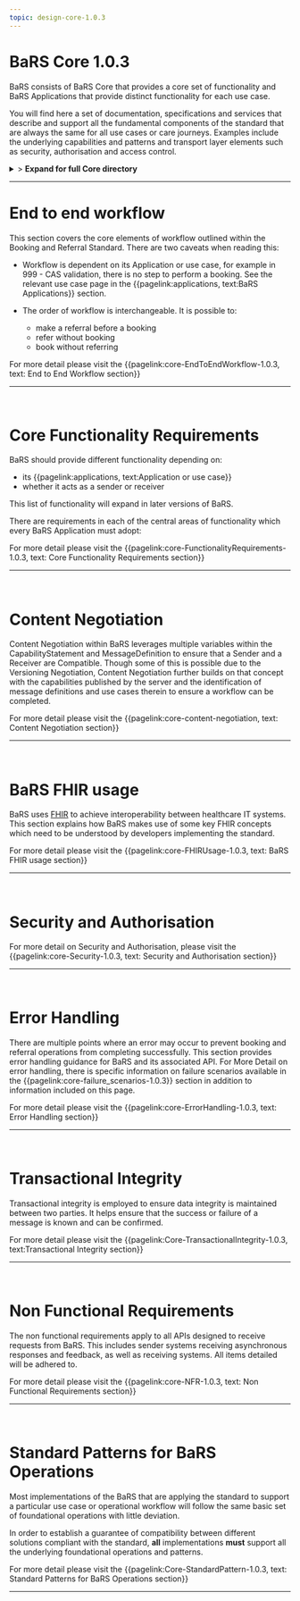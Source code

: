 ```yaml
---
topic: design-core-1.0.3
---
```


# BaRS Core 1.0.3

BaRS consists of BaRS Core that provides a core set of functionality and BaRS Applications that provide distinct functionality for each use case.

You will find here a set of documentation, specifications and services that describe and support all the fundamental components of the standard that are always the same for all use cases or care journeys. Examples include the underlying capabilities and patterns and transport layer elements such as security, authorisation and access control.

<details>
<summary>> <b class="barslink">Expand for full Core directory</b></summary>

&bull; {{pagelink:design-core-1.0.3 , text: Core 1.0.3}}</br>
&nbsp;&nbsp;&bull; {{pagelink:core-EndToEndWorkflow-1.0.3 , text:End to end workflow}}</br>
&nbsp;&nbsp;&nbsp;&nbsp;&bull; {{pagelink:core-EndToEndWorkflow-ServiceDiscovery-1.0.3 , text:Service Discovery}}</br>
&nbsp;&nbsp;&nbsp;&nbsp;&bull; {{pagelink:core-EndToEndWorkflow-BaRSAuth-1.0.3 , text:Authenticate with BaRS}}</br>
&nbsp;&nbsp;&nbsp;&nbsp;&bull; {{pagelink:core-EndToEndWorkflow-API-1.0.3 , text:BaRS FHIR API}}</br>
&nbsp;&nbsp;&nbsp;&nbsp;&bull; {{pagelink:core-EndToEndWorkflow-HTTPHeader-1.0.3 , text:HTTP Header}}</br>
&nbsp;&nbsp;&nbsp;&nbsp;&bull; {{pagelink:core-EndToEndWorkflow-Routing-1.0.3 , text:Routing}}</br>
&nbsp;&nbsp;&nbsp;&nbsp;&bull; {{pagelink:core-EndToEndWorkflow-Auth-1.0.3 , text:Authentication and Authorisation}}</br>
&nbsp;&nbsp;&nbsp;&nbsp;&bull; {{pagelink:core-EndToEndWorkflow-Transactional-Integrity-1.0.3 , text:Transactional Integrity}}</br>
&nbsp;&nbsp;&nbsp;&nbsp;&bull; {{pagelink:core-EndToEndWorkflow-HTTPResponseHeader-1.0.3 , text:HTTP Response Headers}}</br>
&nbsp;&nbsp;&nbsp;&nbsp;&bull; {{pagelink:core-EndToEndWorkflow-Processing-1.0.3 , text:Processing Requests}}</br>
&nbsp;&nbsp;&nbsp;&nbsp;&bull; {{pagelink:core-EndToEndWorkflow-Responses-1.0.3 , text:Responses}}</br>
&nbsp;&nbsp;&nbsp;&nbsp;&bull; {{pagelink:core-EndToEndWorkflow-ReversingRoles-1.0.3 , text:Reversing Roles}}</br>
&nbsp;&nbsp;&nbsp;&nbsp;&bull; {{pagelink:core-EndToEndWorkflow-AsyncWorkflow-1.0.3 , text:Asynchronous Workflow}}</br>
&nbsp;&nbsp;&bull; {{pagelink:core-FunctionalityRequirements-1.0.3 , text:Core Functionality Requirements.}}</br>
&nbsp;&nbsp;&nbsp;&nbsp;&bull; {{pagelink:core-FunctionalityRequirements-All-1.0.3 , text:All}}</br>
&nbsp;&nbsp;&nbsp;&nbsp;&bull; {{pagelink:core-FunctionalityRequirements-Caching-1.0.3 , text:Caching}}</br>
&nbsp;&nbsp;&nbsp;&nbsp;&bull; {{pagelink:core-FunctionalityRequirements-BookingSender-1.0.3 , text:Booking Sender}}</br>
&nbsp;&nbsp;&nbsp;&nbsp;&bull; {{pagelink:core-FunctionalityRequirements-BookingReceiver-1.0.3 , text:Booking Receiver}}</br>
&nbsp;&nbsp;&nbsp;&nbsp;&bull; {{pagelink:core-FunctionalityRequirements-ReferralSender-1.0.3 , text:Referral Sender}}</br>
&nbsp;&nbsp;&nbsp;&nbsp;&bull; {{pagelink:core-FunctionalityRequirements-ReferralReceiver-1.0.3 , text:Referral Receiver}}</br>
&nbsp;&nbsp;&bull; {{pagelink:core-FHIRUsage-1.0.3 , text:BaRS FHIR Usage}}</br>
&nbsp;&nbsp;&nbsp;&nbsp;&bull; {{pagelink:core-FHIRUsage-Framework-1.0.3 , text:Frameworks}}</br>
&nbsp;&nbsp;&nbsp;&nbsp;&bull; {{pagelink:core-FHIRUsage-REST-1.0.3 , text:REST}}</br>
&nbsp;&nbsp;&nbsp;&nbsp;&bull; {{pagelink:core-FHIRUsage-FHIR-Operations-1.0.3 , text:FHIR Operations}}</br>
&nbsp;&nbsp;&nbsp;&nbsp;&bull; {{pagelink:core-FHIRUsage-Process-Message-1.0.3 , text:$process-message}}</br>
&nbsp;&nbsp;&nbsp;&nbsp;&bull; {{pagelink:core-FHIRUsage-bundle-1.0.3 , text:Bundle}}</br>
&nbsp;&nbsp;&nbsp;&nbsp;&bull; {{pagelink:core-FHIRUsage-JourneyID-1.0.3 , text:Journey ID}}</br>
&nbsp;&nbsp;&nbsp;&nbsp;&bull; {{pagelink:core-FHIRUsage-Time-1.0.3 , text:How to handle times}}</br>
&nbsp;&nbsp;&nbsp;&nbsp;&bull; {{pagelink:core-FHIRUsage-LastUpdated-1.0.3 , text:LastUpdatedDate}}</br>
&nbsp;&nbsp;&bull; {{pagelink:core-Security-1.0.3 , text:Security and Authorisation}}</br>
&nbsp;&nbsp;&nbsp;&nbsp;&bull; {{pagelink:core-Security-Sender-1.0.3 , text:Sender}}</br>
&nbsp;&nbsp;&nbsp;&nbsp;&bull; {{pagelink:core-Security-Oauth-1.0.3 , text:OAuth Endpoints}}</br>
&nbsp;&nbsp;&nbsp;&nbsp;&bull; {{pagelink:core-Security-Receiver-1.0.3 , text:Receiver}}</br>
&nbsp;&nbsp;&nbsp;&nbsp;&bull; {{pagelink:core-Security-Auth-1.0.3 , text:Authorisation}}</br>
&nbsp;&nbsp;&bull; {{pagelink:core-ErrorHandling-1.0.3 , text:Error Handling}}</br>
&nbsp;&nbsp;&nbsp;&nbsp;&bull; {{pagelink:core-ErrorHandling-Overview-1.0.3 , text:Overview}}</br>
&nbsp;&nbsp;&nbsp;&nbsp;&bull; {{pagelink:core-ErrorHandling-IntS-1.0.3 , text:BaRS interactions(sending)}}</br>
&nbsp;&nbsp;&nbsp;&nbsp;&bull; {{pagelink:core-ErrorHandling-OpOut-1.0.3 , text:OperationOutcome Example}}</br>
&nbsp;&nbsp;&nbsp;&nbsp;&bull; {{pagelink:core-ErrorHandling-Diag-1.0.3 , text:Diagnostic Text}}</br>
&nbsp;&nbsp;&nbsp;&nbsp;&bull; {{pagelink:core-ErrorHandling-Examples-1.0.3 , text:Example Errors}}</br>
&nbsp;&nbsp;&nbsp;&nbsp;&bull; {{pagelink:core-ErrorHandling-SendResp-1.0.3 , text:Sender Responsibilities}}</br>
&nbsp;&nbsp;&nbsp;&nbsp;&bull; {{pagelink:core-ErrorHandling-IntR-1.0.3 , text:BaRs interactions(receiving)}}</br>
&nbsp;&nbsp;&nbsp;&nbsp;&bull; {{pagelink:core-ErrorHandling-RecResp-1.0.3 , text:Receiver responsibilities}}</br>
&nbsp;&nbsp;&nbsp;&nbsp;&bull; {{pagelink:core-failure_scenarios-1.0.3 , text:Failure Scenarios}}	 </br>
&nbsp;&nbsp;&bull; {{pagelink:Core-TransactionalIntegrity-1.0.3 , text:Transactional Integrity}}</br>
&nbsp;&nbsp;&nbsp;&nbsp;&bull; {{pagelink:Core-TransactionalIntegrity-Initial-1.0.3 , text:Initial Request}}</br>
&nbsp;&nbsp;&nbsp;&nbsp;&bull; {{pagelink:Core-TransactionalIntegrity-Update-1.0.3 , text:Sending an update}}</br>
&nbsp;&nbsp;&nbsp;&nbsp;&bull; {{pagelink:Core-TransactionalIntegrity-Feedback-1.0.3 , text:Feedback (response) requests}}</br>
&nbsp;&nbsp;&nbsp;&nbsp;&bull; {{pagelink:Core-TransactionalIntegrity-Retry-1.0.3 , text:Retry Scenario}}</br>
&nbsp;&nbsp;&nbsp;&nbsp;&bull; {{pagelink:Core-TransactionalIntegrity-Onward-1.0.3 , text:Onwards Referrals}}</br>
&nbsp;&nbsp;&nbsp;&nbsp;&bull; {{pagelink:Core-TransactionalIntegrity-retry-1.0.3 , text:Definition of a Retry}}</br>
&nbsp;&nbsp;&nbsp;&nbsp;&bull; {{pagelink:Core-TransactionalIntegrity-Receiver-1.0.3 , text:Receiver responsibilities}}</br>
&nbsp;&nbsp;&nbsp;&nbsp;&bull; {{pagelink:Core-TransactionalIntegrity-Sender-1.0.3 , text:Sender responsibilities}}</br>
&nbsp;&nbsp;&nbsp;&nbsp;&bull; {{pagelink:core-TIFailureScenarios-1.0.3 , text:Failure Scenarios}}</br>
&nbsp;&nbsp;&bull; {{pagelink:core-NFR-1.0.3 , text:Non functional Requirements}}</br>
&nbsp;&nbsp;&nbsp;&nbsp;&bull; {{pagelink:core-NFR-Requirements-1.0.3 , text:Requirements}}</br>
&nbsp;&nbsp;&nbsp;&nbsp;&bull; {{pagelink:core-NFR-Processing-Time-1.0.3 , text:Processing Times}}</br>
&nbsp;&nbsp;&bull; {{pagelink:Core-StandardPattern-1.0.3 , text:Standard Patterns for BaRS Operations}}</br>
&nbsp;&nbsp;&nbsp;&nbsp;&bull; {{pagelink:core-SPComposites-1.0.3 , text:Standard Pattern for Composites}}</br>
&nbsp;&nbsp;&nbsp;&nbsp;&bull; {{pagelink:core-SPMessageHeader-1.0.3 , text:Message Headers}}</br>
&nbsp;&nbsp;&nbsp;&nbsp;&bull; {{pagelink:core-SPCancellation-1.0.3 , text:Cancellation}}</br>
&nbsp;&nbsp;&nbsp;&nbsp;&bull; {{pagelink:core-SPUseCaseCategories-1.0.3 , text:Use Case Categories}}</br>

</details>

<hr>




# End to end workflow
This section covers the core elements of workflow outlined within the Booking and Referral Standard. There are two caveats when reading this:

- Workflow is dependent on its Application or use case, for example in 999 - CAS validation, there is no step to perform a booking. See the relevant use case page in the 
{{pagelink:applications, text:BaRS Applications}} section. 


- The order of workflow is interchangeable. It is possible to:
    - make a referral before a booking
    - refer without booking
    - book without referring

For more detail please visit the {{pagelink:core-EndToEndWorkflow-1.0.3, text: End to End Workflow section}} 

<hr>
<br>


# Core Functionality Requirements
BaRS should provide different functionality depending on:

- its {{pagelink:applications, text:Application or use case}}
- whether it acts as a sender or receiver


This list of functionality will expand in later versions of BaRS.

There are requirements in each of the central areas of functionality which every BaRS Application must adopt:

For more detail please visit the {{pagelink:core-FunctionalityRequirements-1.0.3, text: Core Functionality Requirements section}} 

<hr>
<br>

# Content Negotiation

Content Negotiation within BaRS leverages multiple variables within the CapabilityStatement and MessageDefinition to ensure that a Sender and a Receiver are Compatible. Though some of this is possible due to the Versioning Negotiation, Content Negotiation further builds on that concept with the capabilities published by the server and the identification of message definitions and use cases therein to ensure a workflow can be completed. 

For more detail please visit the {{pagelink:core-content-negotiation, text: Content Negotiation section}} 

<hr>
<br>

# BaRS FHIR usage
BaRS uses [FHIR](https://digital.nhs.uk/services/fhir-uk-core) to achieve interoperability between healthcare IT systems. This section explains how BaRS makes use of some key FHIR concepts which need to be understood by developers implementing the standard.  

For more detail please visit the {{pagelink:core-FHIRUsage-1.0.3, text: BaRS FHIR usage section}} 

<hr>
<br>

# Security and Authorisation

For more detail on Security and Authorisation, please visit the {{pagelink:core-Security-1.0.3, text: Security and Authorisation section}} 

<hr>
<br>

# Error Handling
There are multiple points where an error may occur to prevent booking and referral operations from completing successfully. This section provides error handling guidance for BaRS and its associated API. For More Detail on error handling, there is specific information on failure scenarios available in the {{pagelink:core-failure_scenarios-1.0.3}} section in addition to information included on this page.

For more detail please visit the {{pagelink:core-ErrorHandling-1.0.3, text: Error Handling section}} 

<hr>
<br>

# Transactional Integrity
Transactional integrity is employed to ensure data integrity is maintained between two parties. It helps ensure that the success or failure of a message is known and can be confirmed. 

For more detail please visit the {{pagelink:Core-TransactionalIntegrity-1.0.3, text:Transactional Integrity section}} 

<hr>
<br>

# Non Functional Requirements

The non functional requirements apply to all APIs designed to receive requests from BaRS. This includes sender systems receiving asynchronous responses and feedback, as well as receiving systems. All items detailed will be adhered to.

For more detail please visit the {{pagelink:core-NFR-1.0.3, text: Non Functional Requirements section}} 

<hr>
<br>

# Standard Patterns for BaRS Operations
Most implementations of the BaRS that are applying the standard to support a particular use case or operational workflow will follow the same basic set of foundational operations with little deviation. 

In order to establish a guarantee of compatibility between different solutions compliant with the standard, **all** implementations **must** support all the underlying foundational operations and patterns.

For more detail please visit the {{pagelink:Core-StandardPattern-1.0.3, text: Standard Patterns for BaRS Operations section}} 

<hr>
<br>
